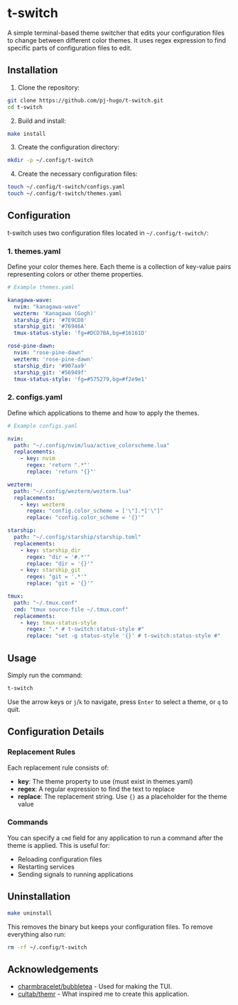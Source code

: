 # t-switch
A simple terminal-based theme switcher that edits your configuration files to change between different color themes. It uses regex expression to find specific parts of configuration files to edit.

## Installation
1. Clone the repository:
```bash
git clone https://github.com/pj-hugo/t-switch.git
cd t-switch
```

2. Build and install:
```bash
make install
```

3. Create the configuration directory:
```bash
mkdir -p ~/.config/t-switch
```

4. Create the necessary configuration files:
```bash
touch ~/.config/t-switch/configs.yaml
touch ~/.config/t-switch/themes.yaml
```

## Configuration

t-switch uses two configuration files located in `~/.config/t-switch/`:

### 1. themes.yaml

Define your color themes here. Each theme is a collection of key-value pairs representing colors or other theme properties.

```yaml
# Example themes.yaml

kanagawa-wave:
  nvim: "kanagawa-wave"
  wezterm: 'Kanagawa (Gogh)'
  starship_dir: '#7E9CD8'
  starship_git: '#76946A'
  tmux-status-style: 'fg=#DCD7BA,bg=#16161D'

rosé-pine-dawn:
  nvim: "rose-pine-dawn"
  wezterm: 'rose-pine-dawn'
  starship_dir: '#907aa9'
  starship_git: '#56949f'
  tmux-status-style: 'fg=#575279,bg=#f2e9e1'
```

### 2. configs.yaml

Define which applications to theme and how to apply the themes.

```yaml
# Example configs.yaml

nvim:
  path: "~/.config/nvim/lua/active_colorscheme.lua"
  replacements:
    - key: nvim
      regex: 'return ".*"'
      replace: 'return "{}"'

wezterm:
  path: "~/.config/wezterm/wezterm.lua"
  replacements:
    - key: wezterm
      regex: "config.color_scheme = ['\"].*['\"]"
      replace: "config.color_scheme = '{}'"

starship:
  path: "~/.config/starship/starship.toml"
  replacements:
    - key: starship_dir
      regex: "dir = '#.*'"
      replace: "dir = '{}'"
    - key: starship_git
      regex: "git = '.*'"
      replace: "git = '{}'"

tmux:
  path: "~/.tmux.conf"
  cmd: "tmux source-file ~/.tmux.conf"
  replacements:
    - key: tmux-status-style
      regex: ".* # t-switch:status-style #"
      replace: "set -g status-style '{}' # t-switch:status-style #"
```

## Usage

Simply run the command:

```bash
t-switch
```

Use the arrow keys or `j`/`k` to navigate, press `Enter` to select a theme, or `q` to quit.

## Configuration Details

### Replacement Rules

Each replacement rule consists of:

- **key**: The theme property to use (must exist in themes.yaml)
- **regex**: A regular expression to find the text to replace
- **replace**: The replacement string. Use `{}` as a placeholder for the theme value

### Commands

You can specify a `cmd` field for any application to run a command after the theme is applied. This is useful for:
- Reloading configuration files
- Restarting services
- Sending signals to running applications

## Uninstallation

```bash
make uninstall
```

This removes the binary but keeps your configuration files. To remove everything also run:

```bash
rm -rf ~/.config/t-switch
```

## Acknowledgements
- [charmbracelet/bubbletea](https://github.com/charmbracelet/bubbletea) - Used for making the TUI.
- [cultab/themr](https://github.com/cultab/themr) - What inspired me to create this application.

